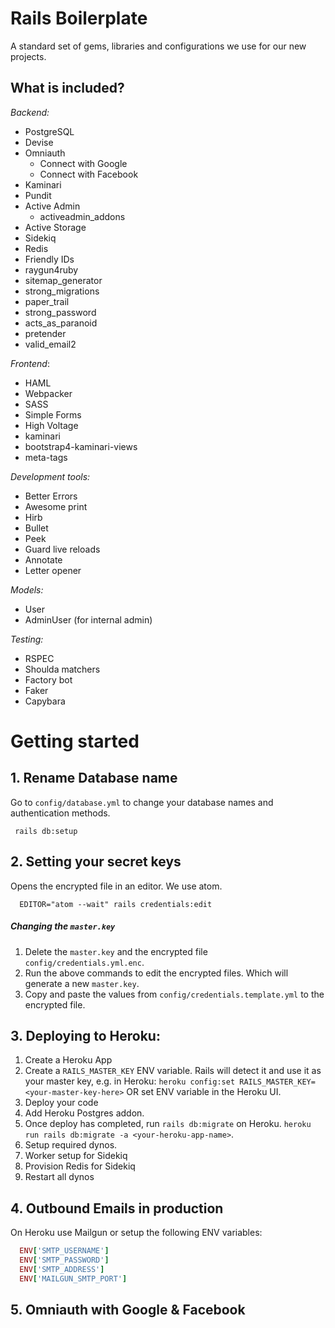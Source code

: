 # Rails Boilerplate

A standard set of gems, libraries and configurations we use for our new projects.

## What is included?

*Backend:*
* PostgreSQL
* Devise
* Omniauth
  * Connect with Google
  * Connect with Facebook
* Kaminari
* Pundit
* Active Admin
  * activeadmin_addons
* Active Storage
* Sidekiq
* Redis
* Friendly IDs
* raygun4ruby
* sitemap_generator
* strong_migrations
* paper_trail
* strong_password
* acts_as_paranoid
* pretender
* valid_email2

*Frontend*:
* HAML
* Webpacker
* SASS
* Simple Forms
* High Voltage
* kaminari
* bootstrap4-kaminari-views
* meta-tags

*Development tools:*
* Better Errors
* Awesome print
* Hirb
* Bullet
* Peek
* Guard live reloads
* Annotate
* Letter opener

*Models:*
* User
* AdminUser (for internal admin)

*Testing:*

* RSPEC
* Shoulda matchers
* Factory bot
* Faker
* Capybara


# Getting started

## 1. Rename Database name
Go to `config/database.yml` to change your database names and authentication methods.

```
 rails db:setup
```


## 2. Setting your secret keys

Opens the encrypted file in an editor. We use atom.

```
  EDITOR="atom --wait" rails credentials:edit
```

##### Changing the `master.key`
1. Delete the `master.key` and the encrypted file `config/credentials.yml.enc`.
2. Run the above commands to edit the encrypted files. Which will generate a new `master.key`.
3. Copy and paste the values from `config/credentials.template.yml` to the encrypted file.



## 3. Deploying to Heroku:

1. Create a Heroku App
2. Create a `RAILS_MASTER_KEY` ENV variable. Rails will detect it and use it as your master key, e.g. in Heroku: `heroku config:set RAILS_MASTER_KEY=<your-master-key-here>` OR set ENV variable in the Heroku UI.
3. Deploy your code
4. Add Heroku Postgres addon.
5. Once deploy has completed, run `rails db:migrate` on Heroku. `heroku run rails db:migrate -a <your-heroku-app-name>`.
6. Setup required dynos.
7. Worker setup for Sidekiq
8. Provision Redis for Sidekiq
9. Restart all dynos

## 4. Outbound Emails in production

On Heroku use Mailgun or setup the following ENV variables:

```ruby
  ENV['SMTP_USERNAME']
  ENV['SMTP_PASSWORD']
  ENV['SMTP_ADDRESS']
  ENV['MAILGUN_SMTP_PORT']
```

## 5. Omniauth with Google & Facebook
